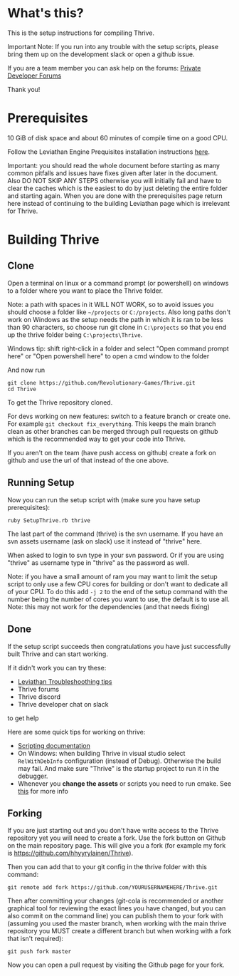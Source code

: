 What's this?
============

This is the setup instructions for compiling Thrive.

Important Note: If you run into any trouble with the setup scripts, please 
bring them up on the development slack or open a github issue.

If you are a team member you can ask help on the forums:
    [Private Developer Forums](http://forum.revolutionarygamesstudio.com/)

Thank you!

Prerequisites
=============

10 GiB of disk space and about 60 minutes of compile time on a good CPU.

Follow the Leviathan Engine Prequisites installation instructions
[here](https://leviathanengine.com/doc/develop/Documentation/html/dc/d9e/prerequisites.html).

Important: you should read the whole document before starting as many
common pitfalls and issues have fixes given after later in the document. Also DO
NOT SKIP ANY STEPS otherwise you will initially fail and have to clear
the caches which is the easiest to do by just deleting the entire
folder and starting again. When you are done with the prerequisites
page return here instead of continuing to the building Leviathan page
which is irrelevant for Thrive.

Building Thrive
===============

Clone
-----

Open a terminal on linux or a command prompt (or powershell) on windows to a folder where you want to place the Thrive folder.

Note: a path with spaces in it WILL NOT WORK, so to avoid issues you
should choose a folder like `~/projects` or `C:/projects`. Also long
paths don't work on Windows as the setup needs the path in which it is
ran to be less than 90 characters, so choose run git clone in
`C:\projects` so that you end up the thrive folder being
`C:\projects\Thrive`.

Windows tip: shift right-click in a folder and select "Open command
prompt here" or "Open powershell here" to open a cmd window to the
folder

And now run

```
git clone https://github.com/Revolutionary-Games/Thrive.git
cd Thrive
```

To get the Thrive repository cloned.

For devs working on new features: switch to a feature branch or create
one. For example `git checkout fix_everything`. This keeps the main
branch clean as other branches can be merged through pull requests on
github which is the recommended way to get your code into Thrive.

If you aren't on the team (have push access on github) create a fork
on github and use the url of that instead of the one above.


Running Setup
-------------

Now you can run the setup script with (make sure you have setup prerequisites):

```
ruby SetupThrive.rb thrive
```

The last part of the command (thrive) is the svn username. If you have
an svn assets username (ask on slack) use it instead of "thrive" here.

When asked to login to svn type in your svn password. Or if you are
using "thrive" as username type in "thrive" as the password as well.

Note: if you have a small amount of ram you may want to limit the
setup script to only use a few CPU cores for building or don't want to
dedicate all of your CPU. To do this add `-j 2` to the end of the
setup command with the number being the number of cores you want to
use, the default is to use all. Note: this may not work for the
dependencies (and that needs fixing)

Done
----

If the setup script succeeds then congratulations you have just
successfully built Thrive and can start working.

If it didn't work you can try these:
- [Leviathan Troubleshoothing tips](https://leviathanengine.com/doc/develop/Documentation/html/dc/dca/compiling_leviathan.html#compile_troubleshooting)
- Thrive forums
- Thrive discord
- Thrive developer chat on slack

to get help

Here are some quick tips for working on thrive:

- [Scripting
  documentation](https://leviathanengine.com/doc/develop/Documentation/html/d0/db5/angelscript_main.html)
- On Windows: when building Thrive in visual studio select
  `RelWithDebInfo` configuration (instead of Debug). Otherwise the build
  may fail. And make sure "Thrive" is the startup project to run it in the debugger.
- Whenever you **change the assets** or scripts you need to run cmake. See
  [this](https://leviathanengine.com/doc/develop/Documentation/html/df/d4e/tutorial1.html#tutorial1recompiling)
  for more info

Forking
-------

If you are just starting out and you don't have write access to the
Thrive repository yet you will need to create a fork. Use the fork
button on Github on the main repository page. This will give you a
fork (for example my fork is https://github.com/hhyyrylainen/Thrive).

Then you can add that to your git config in the thrive folder with this command:

```
git remote add fork https://github.com/YOURUSERNAMEHERE/Thrive.git
```

Then after committing your changes (git-cola is recommended or another
graphical tool for reviewing the exact lines you have changed, but you
can also commit on the command line) you can publish them to your fork
with (assuming you used the master branch, when working with the main
thrive repository you MUST create a different branch but when working
with a fork that isn't required):

```
git push fork master
```

Now you can open a pull request by visiting the Github page for your
fork.
